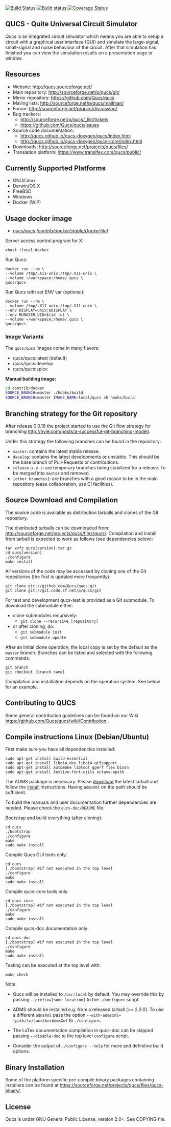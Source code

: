 [![Build Status](https://travis-ci.org/Qucs/qucs.svg?branch=master)](https://travis-ci.org/Qucs/qucs)
[![Build status](https://ci.appveyor.com/api/projects/status/6wm4mmnk59h7soh1/branch/master?svg=true)](https://ci.appveyor.com/project/qucs/qucs/branch/master)
[![Coverage Status](https://img.shields.io/coveralls/Qucs/qucs.svg)](https://coveralls.io/r/Qucs/qucs?branch=master)

## QUCS - Quite Universal Circuit Simulator


Qucs is an integrated circuit simulator which means you are able to setup a circuit with a graphical user interface (GUI) and simulate the large-signal, small-signal and noise behaviour of the circuit. After that simulation has finished you can view the simulation results on a presentation page or window.

## Resources
  - Website: <http://qucs.sourceforge.net/>
  - Main repository: <http://sourceforge.net/p/qucs/git/>
  - Mirror repository: <https://github.com/Qucs/qucs>
  - Mailing lists: <http://sourceforge.net/p/qucs/mailman/>
  - Forum: <http://sourceforge.net/p/qucs/discussion/>
  - Bug trackers:
    - <http://sourceforge.net/p/qucs/_list/tickets>
    - <https://github.com/Qucs/qucs/issues>
  - Source code documentation:
    - <http://qucs.github.io/qucs-doxygen/qucs/index.html>
    - <http://qucs.github.io/qucs-doxygen/qucs-core/index.html>
  - Downloads: <http://sourceforge.net/projects/qucs/files/>
  - Translation platform: <https://www.transifex.com/qucs/public/>

## Currently Supported Platforms
  - GNU/Linux
  - Darwin/OS X
  - FreeBSD
  - Windows
  - Docker (WiP)
  
## Usage docker image

* [qucs/qucs _(contrib/docker/stable/Dockerfile)_](https://github.com/ilyar/qucs/blob/add_docker/contrib/docker/Dockerfile)

Server access control program for X:

    xhost +local:docker

Run Qucs:

    docker run --rm \
    --volume /tmp/.X11-unix:/tmp/.X11-unix \
    --volume ~/workspace:/home/.qucs \
    qucs/qucs

Run Qucs with set ENV var (optional):

    docker run --rm \
    --volume /tmp/.X11-unix:/tmp/.X11-unix \
    --env DISPLAY=unix:$DISPLAY \
    --env RUNUSER_UID=$(id -u) \
    --volume ~/workspace:/home/.qucs \
    qucs/qucs 

### Image Variants

The `qucs/qucs` images come in many flavors:

* qucs/qucs:latest (default)
* qucs/qucs:develop
* qucs/qucs:spice

**Manual building image:**

```bash
cd contrib/docker
SOURCE_BRANCH=master ./hooks/build
SOURCE_BRANCH=master IMAGE_NAME=local/qucs sh hooks/build
``` 

## Branching strategy for the Git repository

After release 0.0.18 the project started to use the Git flow strategy for branching <http://nvie.com/posts/a-successful-git-branching-model/>.

Under this strategy the following branches can be found in the repository:

  - `master`: contains the latest stable release.
  - `develop`: contains the latest developments or unstable. This should be the base branch of Pull-Requests or contributions.
  - `release-x.y.z`: are temporary branches being stabilized for a release. To be merged into `master` and removed.
  - `[other branches]`: are branches with a good reason to be in the main repository (ease collaboration, use CI facilities).

## Source Download and Compilation

The source code is available as distribution tarballs and clones of the Git repository.

The distributed tarballs can be downloaded from: <http://sourceforge.net/projects/qucs/files/qucs/>.
Compilation and install from tarball is expected to work as follows (see dependencies below):

    tar xvfz qucs[version].tar.gz
    cd qucs[version]
    ./configure
    make install

All versions of the code may be accessed by cloning one of the Git repositories (the first is updated more frequently):

    git clone git://github.com/Qucs/qucs.git
    git clone git://git.code.sf.net/p/qucs/git

For test and development qucs-test is provided as a Git submodule.
To download the submodule either:

   * clone submodules recursively:
     * `git clone --recursive [repository]`
   * or after cloning, do:
     * `git submodule init`
     * `git submodule update`

After an initial clone operation, the local copy is set by the default as the `master` branch.
Branches can be listed and selected with the following commands:

    git branch
    git checkout [branch name]

Compilation and installation depends on the operation system. See below for an example.

## Contributing to QUCS

Some general contribution guidelines can be found on our Wiki <https://github.com/Qucs/qucs/wiki/Contribution>.

## Compile instructions Linux (Debian/Ubuntu)

First make sure you have all dependencies installed:

    sudo apt-get install build-essential
    sudo apt-get install libqt4-dev libqt4-qt3support
    sudo apt-get install automake libtool gperf flex bison
    sudo apt-get install texlive-font-utils octave-epstk

The ADMS package is necessary. Please [download](https://sourceforge.net/projects/mot-adms/files/adms-source/) the latest tarball and follow the [install](https://github.com/Qucs/ADMS#users-install-from-tarball) instructions. Having `admsXml` on the path should be sufficient.


To build the manuals and user documentation further dependencies are needed. Please check the `qucs-doc/README` file.


Bootstrap and build everything (after cloning):

    cd qucs
    ./bootstrap
    ./configure
    make
    sudo make install

Compile Qucs GUI tools only:

    cd qucs
    [./bootstrap] #if not executed in the top level
    ./configure
    make
    sudo make install

Compile qucs-core tools only:

    cd qucs-core
    [./bootstrap] #if not executed in the top level
    ./configure
    make
    sudo make install

Compile qucs-doc documentation only:

    cd qucs-doc
    [./bootstrap] #if not executed in the top level
    ./configure
    make
    sudo make install

Testing can be executed at the top level with:

    make check

Note:

 * Qucs will be installed to `/usr/local` by default. You may override this
   by passing `--prefix=[some location]` to the `./configure` script.

 * ADMS should be installed e.g. from a released tarball (>= 2.3.0).
   To use a different `admsXml` pass the option `--with-admsxml=[path/to/]anotherAdmsXml`
   to `./configure`.

 * The LaTex documentation compilation in qucs-doc can be skipped passing `--disable-doc` to the top level `configure` script.

 * Consider the output of `./configure --help` for more and definitive build options.


## Binary Installation

Some of the platform specific pre-compile binary packages containing installers can be found at <https://sourceforge.net/projects/qucs/files/qucs-binary/>.

## License

Qucs is under GNU General Public License, version 2.0+. See COPYING file.
